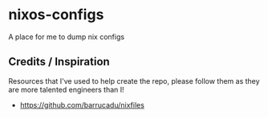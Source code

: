 # nixos-configs
A place for me to dump nix configs



## Credits / Inspiration

Resources that I've used to help create the repo, please follow them as they are more talented engineers than I!

- https://github.com/barrucadu/nixfiles

